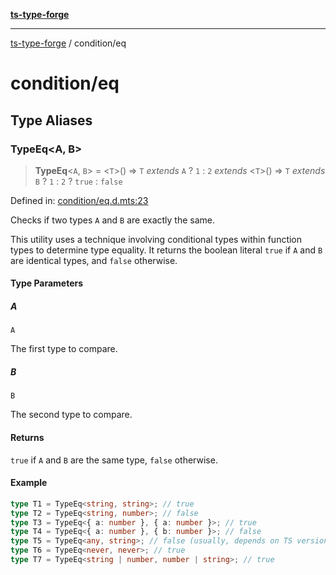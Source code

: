 [**ts-type-forge**](../README.md)

---

[ts-type-forge](../README.md) / condition/eq

# condition/eq

## Type Aliases

### TypeEq\<A, B\>

> **TypeEq**\<`A`, `B`\> = \<`T`\>() => `T` _extends_ `A` ? `1` : `2` _extends_ \<`T`\>() => `T` _extends_ `B` ? `1` : `2` ? `true` : `false`

Defined in: [condition/eq.d.mts:23](https://github.com/noshiro-pf/ts-type-forge/blob/main/src/condition/eq.d.mts#L23)

Checks if two types `A` and `B` are exactly the same.

This utility uses a technique involving conditional types within function types
to determine type equality. It returns the boolean literal `true` if `A` and `B`
are identical types, and `false` otherwise.

#### Type Parameters

##### A

`A`

The first type to compare.

##### B

`B`

The second type to compare.

#### Returns

`true` if `A` and `B` are the same type, `false` otherwise.

#### Example

```ts
type T1 = TypeEq<string, string>; // true
type T2 = TypeEq<string, number>; // false
type T3 = TypeEq<{ a: number }, { a: number }>; // true
type T4 = TypeEq<{ a: number }, { b: number }>; // false
type T5 = TypeEq<any, string>; // false (usually, depends on TS version specifics)
type T6 = TypeEq<never, never>; // true
type T7 = TypeEq<string | number, number | string>; // true
```
